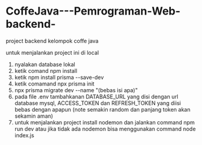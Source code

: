 # CoffeJava---Pemrograman-Web-backend-
project backend kelompok coffe java

untuk menjalankan project ini di local
1. nyalakan database lokal
2. ketik comand npm install
3. ketik npm install prisma --save-dev
4. ketik comamand npx prisma init
5. npx prisma migrate dev --name "(bebas isi apa)"
6. pada file .env tambahkanan DATABASE_URL yang disi dengan url database mysql, ACCESS_TOKEN dan REFRESH_TOKEN yang diisi bebas dengan apapun (note semakin random dan panjang token akan sekamin aman)
7. untuk menjalankan project install nodemon dan jalankan command npm run dev atau jika tidak ada nodemon bisa menggunakan command node index.js

